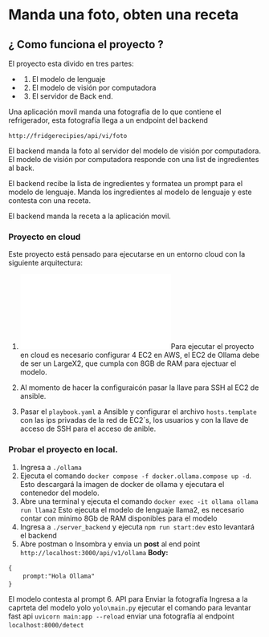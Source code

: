 # Manda una foto, obten una receta

## ¿ Como funciona el proyecto ?

El proyecto esta divido en tres partes:
- 1. El modelo de lenguaje
- 2. El modelo de visión por computadora
- 3. El servidor de Back end.

Una aplicación movil manda una fotografia de lo que contiene el refrigerador, esta fotografía llega a un endpoint del backend
```
http://fridgerecipies/api/vi/foto
```
El backend manda la foto al servidor del modelo de visión por computadora. El modelo de visión por computadora responde con una list de ingredientes al back.

El backend recibe la lista de ingredientes y formatea un prompt para el modelo de lenguaje. Manda los ingredientes al modelo de lenguaje y este contesta con una receta.

El backend manda la receta a la aplicación movil.
### Proyecto en cloud

Este proyecto está pensado para ejecutarse en un entorno cloud con la siguiente arquitectura:

1. ![aqruitectura](imgs/arquitectura_cloud.img)Para ejecutar el proyecto en cloud es necesario configurar 4 EC2 en AWS, el EC2 de Ollama debe de ser un LargeX2, que cumpla con 8GB de RAM para ejectuar el modelo.

2. Al momento de hacer la configuraicón pasar la llave para SSH al EC2 de ansible.

3. Pasar el `playbook.yaml` a Ansible y configurar el archivo `hosts.template` con las ips privadas de la red de EC2´s, los usuarios y con la llave de acceso de SSH para el acceso de anible.


### Probar el proyecto en local.

1. Ingresa a ` ./ollama `
2. Ejecuta el comando ``` docker compose -f docker.ollama.compose up -d ```. Esto descargará la imagen de docker de ollama y ejecutara el contenedor del modelo.
3. Abre una terminal y ejecuta el comando ``` docker exec -it ollama ollama run llama2 ```
Esto ejecuta el modelo de lenguaje llama2, es necesario contar con minimo 8Gb de RAM disponibles para el modelo
4. Ingresa a ``` ./server_backend ``` y ejecuta ``` npm run start:dev ``` esto levantará el backend
5. Abre postman o Insombra y envia un **post** al end point ``` http://localhost:3000/api/v1/ollama```
**Body:**
```
{
    prompt:"Hola Ollama"
}
```
El modelo contesta al prompt
6. API para Enviar la fotografía
Ingresa a la caprteta del modelo yolo `yolo\main.py` ejecutar el comando para levantar fast api `uvicorn main:app --reload` 
enviar una fotografía al endpoint `localhost:8000/detect`
